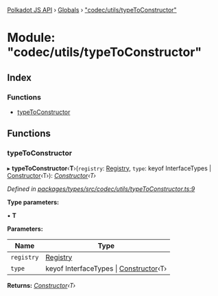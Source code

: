 [Polkadot JS API](../README.md) › [Globals](../globals.md) › ["codec/utils/typeToConstructor"](_codec_utils_typetoconstructor_.md)

# Module: "codec/utils/typeToConstructor"

## Index

### Functions

* [typeToConstructor](_codec_utils_typetoconstructor_.md#typetoconstructor)

## Functions

###  typeToConstructor

▸ **typeToConstructor**‹**T**›(`registry`: [Registry](../interfaces/_types_registry_.registry.md), `type`: keyof InterfaceTypes | [Constructor](../interfaces/_types_codec_.constructor.md)‹T›): *[Constructor](../interfaces/_types_codec_.constructor.md)‹T›*

*Defined in [packages/types/src/codec/utils/typeToConstructor.ts:9](https://github.com/polkadot-js/api/blob/21802664b8/packages/types/src/codec/utils/typeToConstructor.ts#L9)*

**Type parameters:**

▪ **T**

**Parameters:**

Name | Type |
------ | ------ |
`registry` | [Registry](../interfaces/_types_registry_.registry.md) |
`type` | keyof InterfaceTypes &#124; [Constructor](../interfaces/_types_codec_.constructor.md)‹T› |

**Returns:** *[Constructor](../interfaces/_types_codec_.constructor.md)‹T›*
